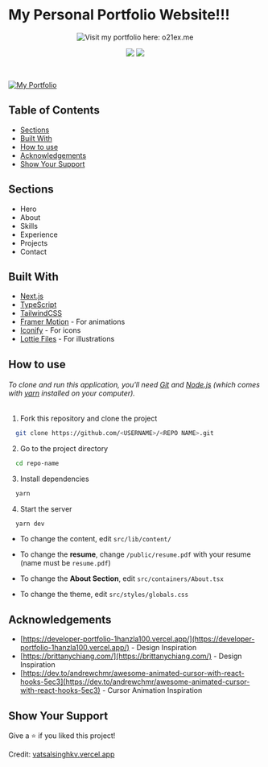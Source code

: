 <h1 align="corner">
 My Personal Portfolio Website!!!
</h1>

<p align="center">
    <a href="https://o21ex.me" style="text-decoration: none;">
        <img src="https://img.shields.io/badge/Visit_my_portfolio-here-orange?style=for-the-badge&logo=firefox&logoColor=white" alt="Visit my portfolio here: o21ex.me">
    </a>
</p>
<p align="center">
  <a href="https://choosealicense.com/licenses/mit/"><img src="https://img.shields.io/badge/License-MIT-brightgreen" /></a>
  <img src="https://img.shields.io/badge/Version-2.0.0-blue" />
</p>

<br>

[![My Portfolio](https://i.postimg.cc/7hTb4LDz/Portfolio.png)](https://o21ex.me/)

## Table of Contents

- [Sections](#sections)
- [Built With](#built-with)
- [How to use](#how-to-use)
- [Acknowledgements](#acknowledgements)
- [Show Your Support](#show-your-support)

## Sections

- Hero
- About
- Skills
- Experience
- Projects
- Contact

## Built With

- [Next.js](https://nextjs.org/)
- [TypeScript](https://www.typescriptlang.org/)
- [TailwindCSS](https://tailwindcss.com/)
- [Framer Motion](https://www.framer.com/motion/) - For animations
- [Iconify](https://icon-sets.iconify.design/) - For icons
- [Lottie Files](https://lottiefiles.com/) - For illustrations

## How to use

###### To clone and run this application, you'll need [Git](https://git-scm.com) and [Node.js](https://nodejs.org/en/download/) (which comes with [yarn](https://yarnpkg.com) installed on your computer).

1. Fork this repository and clone the project

```bash
  git clone https://github.com/<USERNAME>/<REPO NAME>.git
```

2. Go to the project directory

```bash
  cd repo-name
```

3. Install dependencies

```bash
  yarn
```

4. Start the server

```bash
  yarn dev
```

- To change the content, edit `src/lib/content/`

- To change the **resume**, change `/public/resume.pdf` with your resume (name must be `resume.pdf`)

- To change the **About Section**, edit `src/containers/About.tsx`

- To change the theme, edit `src/styles/globals.css`

## Acknowledgements

- [https://developer-portfolio-1hanzla100.vercel.app/](https://developer-portfolio-1hanzla100.vercel.app/) - Design Inspiration
- [https://brittanychiang.com/](https://brittanychiang.com/) - Design Inspiration
- [https://dev.to/andrewchmr/awesome-animated-cursor-with-react-hooks-5ec3](https://dev.to/andrewchmr/awesome-animated-cursor-with-react-hooks-5ec3) - Cursor Animation Inspiration

## Show Your Support

Give a ⭐️ if you liked this project!

Credit: [vatsalsinghkv.vercel.app](https://vatsalsinghkv.vercel.app)

